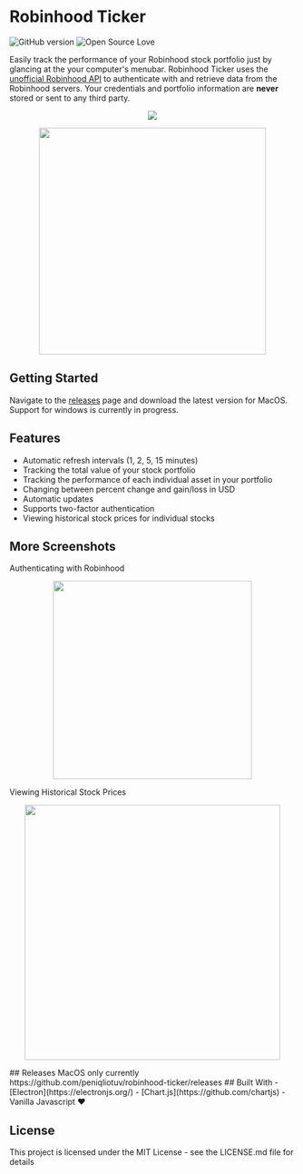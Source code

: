 # Robinhood Ticker
![GitHub version](https://d25lcipzij17d.cloudfront.net/badge.svg?id=gh&type=6&v=2.0.0&x2=0) ![Open Source Love](https://badges.frapsoft.com/os/mit/mit.svg?v=102)

Easily track the performance of your Robinhood stock portfolio just by glancing at the your computer's menubar. Robinhood Ticker uses the [unofficial Robinhood API](https://github.com/sanko/Robinhood) to authenticate with and retrieve data from the Robinhood servers. Your credentials and portfolio information are **never** stored or sent to any third party. 

<p align="center"><img src="https://i.imgur.com/Jvl45zK.png"/></p>
<p align="center"><img src="https://i.imgur.com/YQ8LNdA.png?1" height="400px"/></p>

## Getting Started
Navigate to the [releases](https://github.com/peniqliotuv/robinhood-ticker/releases) page and download the latest version for MacOS. Support for windows is currently in progress.

## Features
 - Automatic refresh intervals (1, 2, 5, 15 minutes)
 - Tracking the total value of your stock portfolio
 - Tracking the performance of each individual asset in your portfolio
 - Changing between percent change and gain/loss in USD
 - Automatic updates
 - Supports two-factor authentication
 - Viewing historical stock prices for individual stocks
## More Screenshots
Authenticating with Robinhood
<p align="center"><img src="https://puu.sh/znHko/63dd942490.png" height="350px"/></p>
Viewing Historical Stock Prices
<p align="center"><img src="https://i.imgur.com/RTtOxZi.png" height="450px"/></p>
## Releases
MacOS only currently
https://github.com/peniqliotuv/robinhood-ticker/releases
## Built With
 - [Electron](https://electronjs.org/)
 - [Chart.js](https://github.com/chartjs)
 - Vanilla Javascript ❤️

## License
This project is licensed under the MIT License - see the LICENSE.md file for details
